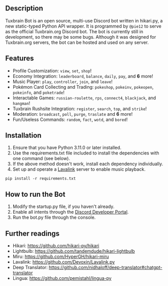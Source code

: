 ## Description
Tuxbrain Bot is an open source, multi-use Discord bot written in hikari.py, a new static-typed Python API wrapper. It is programmed by `@pie12` to serve as the official Tuxbrain.org Discord bot. The bot is currently still in development, so there may be some bugs. Although it was designed for Tuxbrain.org servers, the bot can be hosted and used on any server.

## Features

- Profile Customization: `view`, `set`, `shop`!
- Economy Integration: `leaderboard`, `balance`, `daily`, `pay`,  and **6** more!
- Music Player: `play`, `controller`, `join`, and `leave`!
- Pokémon Card Collecting and Trading: `pokeshop`, `pokeinv`, `pokeopen`, `pokeinfo`, and `poketrade`!
- Interactable Games: `russian-roulette`, `rps`, `connect4`, `blackjack`, and `hangman`!
- Tuxbrain Rushsite Integration: `register`, `search`, `top`, and `strike`!
- Moderation: `broadcast`, `poll`, `purge`, `traslate` and **6** more!
- Fun/Useless Commands: `random`, `fact`, `wotd`, and `bored`!

## Installation
1. Ensure that you have Python 3.11.0 or later installed.
2. Use the requirements.txt file included to install the dependencies with one command (see below).
3. If the above method doesn't work, install each dependency individually.
4. Set up and operate a [Lavalink](https://github.com/lavalink-devs/Lavalink) server to enable music playback.

```
pip install -r requirements.txt
```

## How to run the Bot
1. Modify the startup.py file, if you haven't already.
2. Enable all intents through the [Discord Developer Portal](https://discord.com/developers/applications).
3. Run the bot.py file through the console.

## Further readings

- Hikari: https://github.com/hikari-py/hikari
- Lightbulb: https://github.com/tandemdude/hikari-lightbulb
- Miru: https://github.com/HyperGH/hikari-miru
- Lavalink: https://github.com/Devoxin/Lavalink.py
- Deep Translator: https://github.com/nidhaloff/deep-translator#chatgpt-translator
- Lingua: https://github.com/pemistahl/lingua-py
